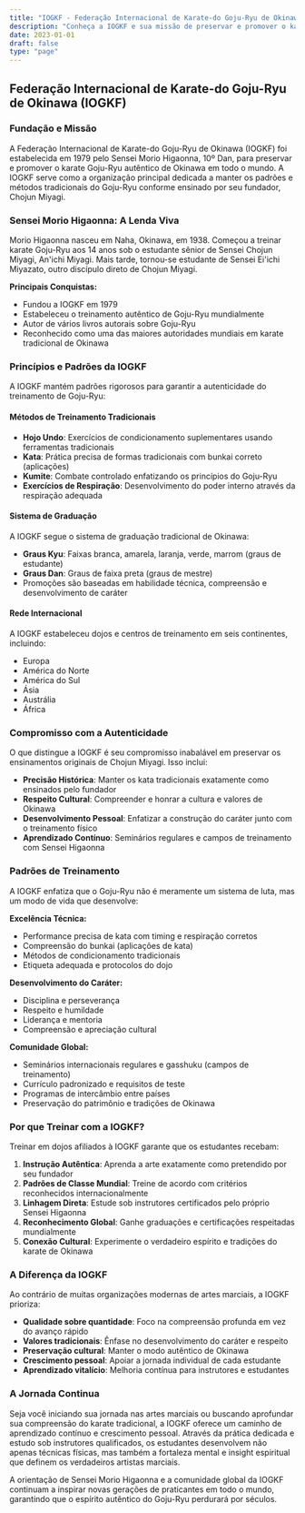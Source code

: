 ```yaml
---
title: "IOGKF - Federação Internacional de Karate-do Goju-Ryu de Okinawa"
description: "Conheça a IOGKF e sua missão de preservar e promover o karate Goju-Ryu autêntico de Okinawa em todo o mundo"
date: 2023-01-01
draft: false
type: "page"
---
```


## Federação Internacional de Karate-do Goju-Ryu de Okinawa (IOGKF)

### Fundação e Missão

A Federação Internacional de Karate-do Goju-Ryu de Okinawa (IOGKF) foi estabelecida em 1979 pelo Sensei Morio Higaonna, 10º Dan, para preservar e promover o karate Goju-Ryu autêntico de Okinawa em todo o mundo. A IOGKF serve como a organização principal dedicada a manter os padrões e métodos tradicionais do Goju-Ryu conforme ensinado por seu fundador, Chojun Miyagi.

### Sensei Morio Higaonna: A Lenda Viva

Morio Higaonna nasceu em Naha, Okinawa, em 1938. Começou a treinar karate Goju-Ryu aos 14 anos sob o estudante sênior de Sensei Chojun Miyagi, An'ichi Miyagi. Mais tarde, tornou-se estudante de Sensei Ei'ichi Miyazato, outro discípulo direto de Chojun Miyagi.

**Principais Conquistas:**
- Fundou a IOGKF em 1979
- Estabeleceu o treinamento autêntico de Goju-Ryu mundialmente
- Autor de vários livros autorais sobre Goju-Ryu
- Reconhecido como uma das maiores autoridades mundiais em karate tradicional de Okinawa

### Princípios e Padrões da IOGKF

A IOGKF mantém padrões rigorosos para garantir a autenticidade do treinamento de Goju-Ryu:

#### Métodos de Treinamento Tradicionais
- **Hojo Undo**: Exercícios de condicionamento suplementares usando ferramentas tradicionais
- **Kata**: Prática precisa de formas tradicionais com bunkai correto (aplicações)
- **Kumite**: Combate controlado enfatizando os princípios do Goju-Ryu
- **Exercícios de Respiração**: Desenvolvimento do poder interno através da respiração adequada

#### Sistema de Graduação
A IOGKF segue o sistema de graduação tradicional de Okinawa:
- **Graus Kyu**: Faixas branca, amarela, laranja, verde, marrom (graus de estudante)
- **Graus Dan**: Graus de faixa preta (graus de mestre)
- Promoções são baseadas em habilidade técnica, compreensão e desenvolvimento de caráter

#### Rede Internacional
A IOGKF estabeleceu dojos e centros de treinamento em seis continentes, incluindo:
- Europa
- América do Norte
- América do Sul
- Ásia
- Austrália
- África

### Compromisso com a Autenticidade

O que distingue a IOGKF é seu compromisso inabalável em preservar os ensinamentos originais de Chojun Miyagi. Isso inclui:

- **Precisão Histórica**: Manter os kata tradicionais exatamente como ensinados pelo fundador
- **Respeito Cultural**: Compreender e honrar a cultura e valores de Okinawa
- **Desenvolvimento Pessoal**: Enfatizar a construção do caráter junto com o treinamento físico
- **Aprendizado Contínuo**: Seminários regulares e campos de treinamento com Sensei Higaonna

### Padrões de Treinamento

A IOGKF enfatiza que o Goju-Ryu não é meramente um sistema de luta, mas um modo de vida que desenvolve:

**Excelência Técnica:**
- Performance precisa de kata com timing e respiração corretos
- Compreensão do bunkai (aplicações de kata)
- Métodos de condicionamento tradicionais
- Etiqueta adequada e protocolos do dojo

**Desenvolvimento do Caráter:**
- Disciplina e perseverança
- Respeito e humildade
- Liderança e mentoria
- Compreensão e apreciação cultural

**Comunidade Global:**
- Seminários internacionais regulares e gasshuku (campos de treinamento)
- Currículo padronizado e requisitos de teste
- Programas de intercâmbio entre países
- Preservação do patrimônio e tradições de Okinawa

### Por que Treinar com a IOGKF?

Treinar em dojos afiliados à IOGKF garante que os estudantes recebam:

1. **Instrução Autêntica**: Aprenda a arte exatamente como pretendido por seu fundador
2. **Padrões de Classe Mundial**: Treine de acordo com critérios reconhecidos internacionalmente
3. **Linhagem Direta**: Estude sob instrutores certificados pelo próprio Sensei Higaonna
4. **Reconhecimento Global**: Ganhe graduações e certificações respeitadas mundialmente
5. **Conexão Cultural**: Experimente o verdadeiro espírito e tradições do karate de Okinawa

### A Diferença da IOGKF

Ao contrário de muitas organizações modernas de artes marciais, a IOGKF prioriza:

- **Qualidade sobre quantidade**: Foco na compreensão profunda em vez do avanço rápido
- **Valores tradicionais**: Ênfase no desenvolvimento do caráter e respeito
- **Preservação cultural**: Manter o modo autêntico de Okinawa
- **Crescimento pessoal**: Apoiar a jornada individual de cada estudante
- **Aprendizado vitalício**: Melhoria contínua para instrutores e estudantes

### A Jornada Continua

Seja você iniciando sua jornada nas artes marciais ou buscando aprofundar sua compreensão do karate tradicional, a IOGKF oferece um caminho de aprendizado contínuo e crescimento pessoal. Através da prática dedicada e estudo sob instrutores qualificados, os estudantes desenvolvem não apenas técnicas físicas, mas também a fortaleza mental e insight espiritual que definem os verdadeiros artistas marciais.

A orientação de Sensei Morio Higaonna e a comunidade global da IOGKF continuam a inspirar novas gerações de praticantes em todo o mundo, garantindo que o espírito autêntico do Goju-Ryu perdurará por séculos.
